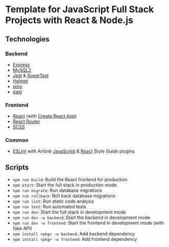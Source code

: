 # Template for JavaScript Full Stack Projects with React & Node.js

## Technologies

### Backend

- [Express](https://expressjs.com/)
- [MySQL2](https://sidorares.github.io/node-mysql2/)
- [Jest](https://jestjs.io/) & [SuperTest](https://github.com/visionmedia/supertest)
- [Helmet](https://helmetjs.github.io/)
- [pino](https://getpino.io/)
- [east](https://github.com/okv/east)

### Frontend

- [React](https://reactjs.org/) (with [Create React App](https://create-react-app.dev/))
- [React Router](https://reactrouter.com/)
- [SCSS](https://sass-lang.com/)

### Common

- [ESLint](https://eslint.org/) with Airbnb [JavaScript](https://airbnb.io/javascript/)
  & [React](https://airbnb.io/javascript/react/) Style Guide plugins

## Scripts

- `npm run build`: Build the React frontend for production
- `npm start`: Start the full stack in production mode
- `npm run migrate`: Run database migrations
- `npm run rollback`: Roll back database migrations
- `npm run lint`: Run static code analysis
- `npm run test`: Run automated tests
- `npm run dev`: Start the full stack in development mode
- `npm run dev -w backend`: Start the backend in development mode
- `npm run dev -w frontend`: Start the frontend in development mode (with fake
  API)
- `npm install <pkg> -w backend`: Add backend dependency
- `npm install <pkg> -w frontend`: Add frontend dependency
